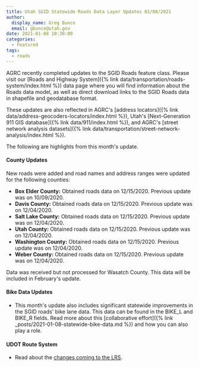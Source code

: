 ```yaml
---
title: Utah SGID Statewide Roads Data Layer Updates 01/08/2021
author:
  display_name: Greg Bunce
  email: gbunce@utah.gov
date: 2021-01-08 10:30:00
categories:
  - Featured
tags:
  - roads
---
```


AGRC recently completed updates to the SGID Roads feature class. Please visit our [Roads and Highway System]({% link data/transportation/roads-system/index.html %}) data page where you will find information about the Roads data model, as well as direct download links to the SGID Roads data in shapefile and geodatabase format.

These updates are also reflected in AGRC's [address locators]({% link data/address-geocoders-locators/index.html %}), Utah's [Next-Generation 911 GIS database]({% link data/911/index.html %}), and AGRC's [street network analysis datasets]({% link data/transportation/street-network-analysis/index.html %}).

The following are highlights from this month's update.

#### County Updates

New roads were added and road names and address ranges were updated for the following counties:

- **Box Elder County:** Obtained roads data on 12/15/2020. Previous update was on 10/09/2020.
- **Davis County:** Obtained roads data on 12/15/2020. Previous update was on 12/04/2020.
- **Salt Lake County:** Obtained roads data on 12/15/2020. Previous update was on 12/04/2020.
- **Utah County:** Obtained roads data on 12/15/2020. Previous update was on 12/04/2020.
- **Washington County:** Obtained roads data on 12/15/2020. Previous update was on 12/04/2020.
- **Weber County:** Obtained roads data on 12/15/2020. Previous update was on 12/04/2020.

Data was received but not processed for Wasatch County. This data will be included in February's update.

#### Bike Data Updates

- This month's update also includes significant statewide improvements in the SGID roads' bike lane data. This data can be found in the BIKE_L and BIKE_R fields. Read more about this [collaborative effort]({% link _posts/2021-01-08-statewide-bike-data.md %}) and how you can also play a role.

#### UDOT Route System

- Read about the [changes coming to the LRS](https://drive.google.com/file/d/1t03AWYHeqTjssTSKnzn60ygdIB-nqEAF/view).
